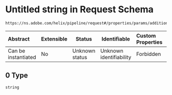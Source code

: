 # Untitled string in Request Schema

```txt
https://ns.adobe.com/helix/pipeline/request#/properties/params/additionalProperties/anyOf/0
```




| Abstract            | Extensible | Status         | Identifiable            | Custom Properties | Additional Properties | Access Restrictions | Defined In                                                          |
| :------------------ | ---------- | -------------- | ----------------------- | :---------------- | --------------------- | ------------------- | ------------------------------------------------------------------- |
| Can be instantiated | No         | Unknown status | Unknown identifiability | Forbidden         | Allowed               | none                | [request.schema.json\*](request.schema.json "open original schema") |

## 0 Type

`string`
